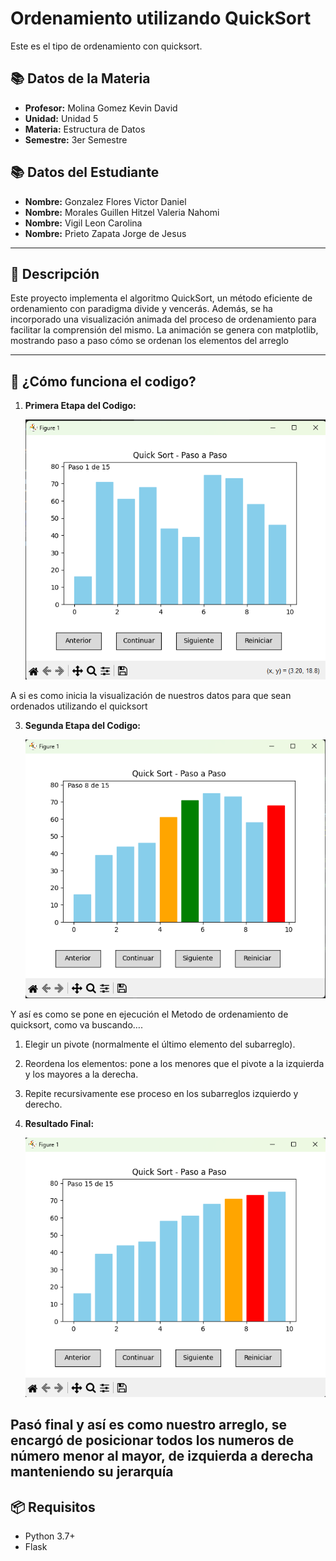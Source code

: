 
# Ordenamiento utilizando QuickSort

Este es el tipo de ordenamiento con quicksort.

## 📚 Datos de la Materia 

- **Profesor:** Molina Gomez Kevin David  
- **Unidad:** Unidad 5
- **Materia:** Estructura de Datos  
- **Semestre:** 3er Semestre  

## 📚 Datos del Estudiante

- **Nombre:** Gonzalez Flores Victor Daniel  
- **Nombre:** Morales Guillen Hitzel Valeria Nahomi  
- **Nombre:** Vigil Leon Carolina  
- **Nombre:** Prieto Zapata Jorge de Jesus  
---

## 📝 Descripción

Este proyecto implementa el algoritmo QuickSort, un método eficiente de ordenamiento con paradigma divide y vencerás.
Además, se ha incorporado una visualización animada del proceso de ordenamiento para facilitar la comprensión del mismo.
La animación se genera con matplotlib, mostrando paso a paso cómo se ordenan los elementos del arreglo

---

## 🚀 ¿Cómo funciona el codigo?

1. **Primera Etapa del Codigo:**
   
   ![Captura inicial](Capturinga.png)
   
A si es como inicia la visualización de nuestros datos para que sean ordenados utilizando el quicksort 

3. **Segunda Etapa del Codigo:**
   
   ![Captura Desarollo](Capturingo.png)
   
Y así es como se pone en ejecución el Metodo de ordenamiento de quicksort, como va buscando….
1.	Elegir un pivote (normalmente el último elemento del subarreglo).
2.	Reordena los elementos: pone a los menores que el pivote a la izquierda y los mayores a la derecha.
3.	Repite recursivamente ese proceso en los subarreglos izquierdo y derecho.

3. **Resultado Final:**
 
   ![Captura Final](Capturaz.png)
   
Pasó final y así es como nuestro arreglo, se encargó de posicionar todos los numeros de número menor al mayor, de izquierda a derecha manteniendo su jerarquía
---

## 📦 Requisitos

- Python 3.7+
- Flask
